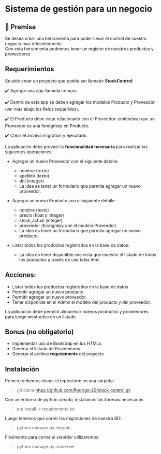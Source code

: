 # Sistema de gestión para un negocio

## 📌 Premisa
Se desea crear una herramienta para poder llevar el control de nuestro negocio mas eficientemente.  
Con esta herramienta podremos tener un registro de nuestros productos y proveedores

##  Requerimientos
Se pide crear un proyecto que podría ser llamado **StockControl**:

✔️ Agregar una app llamada compra.

✔️ Dentro de esta app se deben agregar los modelos Producto y
Proveedor (ver más abajo los fields requeridos).

✔️ El Producto debe estar relacionado con el Proveedor: entiéndase que
un Proveedor es una foreignkey en Producto.

✔️ Crear el archivo migration y ejecutarlo.

La aplicación debe proveer la **funcionalidad necesaria** para realizar las
siguientes operaciones:

- Agregar un nuevo Proveedor con el siguiente detalle:
  - nombre (texto)
  - apellido (texto)
  - dni (integer)
  - La idea es tener un formulario que permita agregar un nuevo
proveedor.

- Agregar un nuevo Producto con el siguiente detalle:
  - nombre (texto)
  - precio (float o integer)
  - stock_actual (integer)
  - proveedor (foreignkey con el modelo Proveedor)
  - La idea es tener un formulario que permita agregar un nuevo
producto.

- Listar todos los productos registrados en la base de datos:
  - La idea es tener disponible una vista que muestre el listado de
todos los productos a través de una tabla html.

##  Acciones:

- Listar todos los productos registrados en la base de datos
- Permitir agregar un nuevo producto.
- Permitir agregar un nuevo proveedor.
- Tener disponible en el Admin el modelo del producto y del proveedor.

La aplicación debe permitir almacenar nuevos productos y proveedores para
luego mostrarlos en un listado.

##  Bonus (no obligatorio)

- Implementar uso de Bootstrap en los HTMLs
- Generar el listado de Proveedores.
- Generar el archivo **requirements** del proyecto

## Instalación

Primero debemos clonar el repositorio en una carpeta:
> git clone https://github.com/Rodrigo-20/stock-control.git

Con un entorno de python creado, instalamos las librerias necesarias:
> pip install -r requirements.txt

Luego tenemos que correr las migraciones de nuestra BD:
> python manage.py migrate

Finalmente para correr el servidor utilizaremos:
> python manage.py runserver
